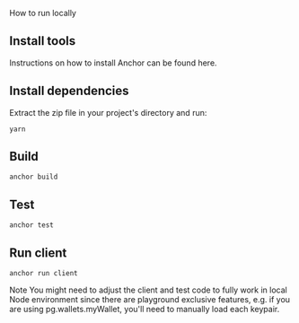 How to run locally

## Install tools
Instructions on how to install Anchor can be found here.

## Install dependencies
Extract the zip file in your project's directory and run:

`yarn`

## Build
`anchor build`

## Test
`anchor test`

## Run client
`anchor run client`

Note You might need to adjust the client and test code to fully work in local Node environment since there are playground exclusive features, e.g. if you are using pg.wallets.myWallet, you'll need to manually load each keypair.